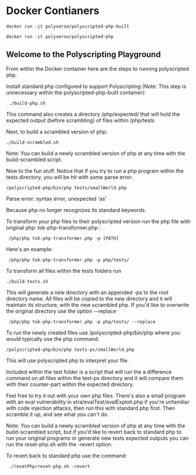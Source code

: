 # Docker Contianers

```docker run -it polyverse/polyscripted-php-built```

```docker run -it polyverse/polyscripted-php```

## Welcome to the Polyscripting Playground

From within the Docker container here are the steps to running polyscripted php.

Install standard php configured to support Polyscripting (Note: This step is unnecessary within the polyscripted-php-built container):

``` ./build-php.sh```

This command also creates a directory /php/expected/ that will hold the expected output (before scrambling) of files within /php/tests

Next, to build a scrambled version of php:

```./build-scrambled.sh```

Note: You can build a newly scrambled version of php at any time with
the build-scrambled script.

Now to the fun stuff.
Notice that if you try to run a php program within the tests directory, you will be hit with some parse error:

 ```/polyscripted-php/bin/php tests/smallWorld.php```

  Parse error: syntax error, unexpected 'as'

Because php no longer recognizes its standard keywords.

To transform your php files to their polyscripted version run the php file with original php: tok-php-transformer.php :

``` /php/php tok-php-transformer.php -p [PATH]```

Here's an example:

``` /php/php tok-php-transformer.php -p php/tests/```

To transform all files within the tests folders run 

```./build-tests.sh```

This will generate a new directory with an appended -ps to the root directory name. All files will be copied to the new directory and it will maintain its structure, with the new scrambled php.
If you'd like to overwrite the original directory use the option --replace

``` /php/php tok-php-transformer.php -p php/tests/ --replace```

To run the newly created files use /polyscripted-php/bin/php where you would
typically use the php command.

```/polyscripted-php/bin/php tests-ps/smallWorld.php```

This will use polyscripted php to interpret your file.

Included within the test folder is a script that will run the a difference command on all files within the test-ps directory
and it will compare them with their counter-part within the expected directory.

Feel free to try it out with your own php files. 
There's also a small program with an eval vulnerability in xtra/evalTest/evalExploit.php if you're unfamiliar with code injection attacks, then run this with standard php first. Then scramble it up, and see what you can't do.

Note: You can build a newly scrambled version of php at any time with
the build-scrambled script, but if you'd like to revert back to standard php
to run your original programs or generate new tests expected outputs you can run
the reset-php.sh with the -revert option.

To revert back to standard php use the command:

``` ./resetPhp/reset-php.sh -revert```
